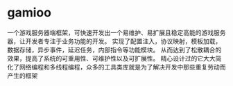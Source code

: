# gamioo
一个游戏服务器端框架，可快速开发出一个易维护、易扩展且稳定高能的游戏服务器，让开发者专注于业务功能的开发。 实现了配置注入，协议映射，模板加载，数据存储，异步事件，延迟任务，内部指令等功能模块。 从而达到了松散耦合的效果，提高了系统的可重用性、可维护性以及可扩展性。 精心设计过的它大大简化了网络编程和多线程编程，众多的工具类库就是为了解决开发中那些重复劳动而产生的框架

